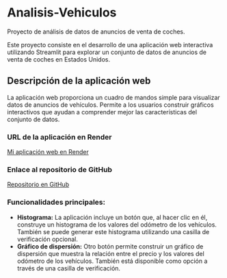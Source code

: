 # Analisis-Vehiculos
Proyecto de análisis de datos de anuncios de venta de coches.

Este proyecto consiste en el desarrollo de una aplicación web interactiva utilizando Streamlit para explorar un conjunto de datos de anuncios de venta de coches en Estados Unidos.

## Descripción de la aplicación web

La aplicación web proporciona un cuadro de mandos simple para visualizar datos de anuncios de vehículos. Permite a los usuarios construir gráficos interactivos que ayudan a comprender mejor las características del conjunto de datos. 

### URL de la aplicación en Render
[Mi aplicación web en Render](https://analisis-vehiculos-3.onrender.com) 

### Enlace al repositorio de GitHub
[Repositorio en GitHub](https://github.com/javu98/Analisis-Vehiculos.git)

### Funcionalidades principales:

- **Histograma:** La aplicación incluye un botón que, al hacer clic en él, construye un histograma de los valores del odómetro de los vehículos. También se puede generar este histograma utilizando una casilla de verificación opcional.
- **Gráfico de dispersión:** Otro botón permite construir un gráfico de dispersión que muestra la relación entre el precio y los valores del odómetro de los vehículos. También está disponible como opción a través de una casilla de verificación.
